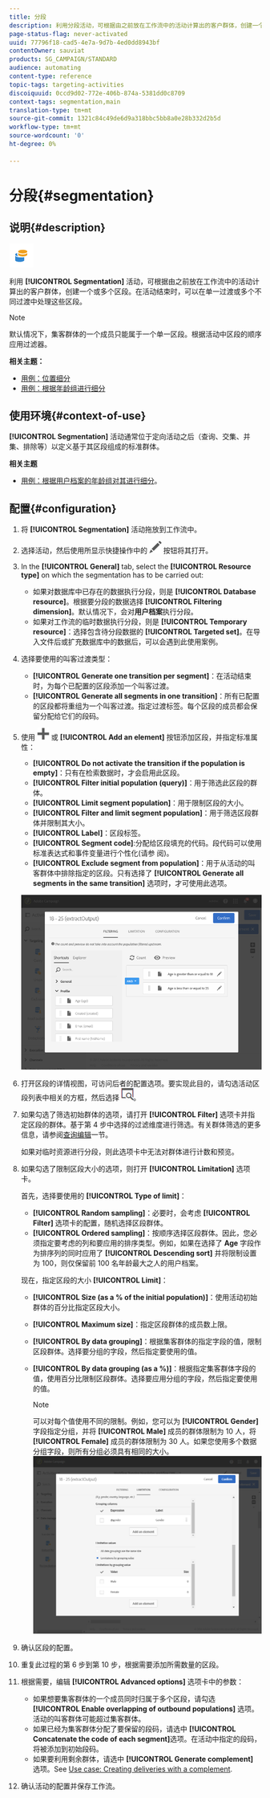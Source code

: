 ```yaml
---
title: 分段
description: 利用分段活动，可根据由之前放在工作流中的活动计算出的客户群体，创建一个或多个分段。
page-status-flag: never-activated
uuid: 77796f18-cad5-4e7a-9d7b-4ed0dd8943bf
contentOwner: sauviat
products: SG_CAMPAIGN/STANDARD
audience: automating
content-type: reference
topic-tags: targeting-activities
discoiquuid: 0ccd9d02-772e-406b-874a-5381dd0c8709
context-tags: segmentation,main
translation-type: tm+mt
source-git-commit: 1321c84c49de6d9a318bbc5bb8a0e28b332d2b5d
workflow-type: tm+mt
source-wordcount: '0'
ht-degree: 0%

---
```



# 分段{#segmentation}

## 说明{#description}

![](assets/segmentation.png)

利用 **[!UICONTROL Segmentation]** 活动，可根据由之前放在工作流中的活动计算出的客户群体，创建一个或多个区段。在活动结束时，可以在单一过渡或多个不同过渡中处理这些区段。

>[!NOTE]
>
>默认情况下，集客群体的一个成员只能属于一个单一区段。根据活动中区段的顺序应用过滤器。

**相关主题：**
* [用例：位置细分](../../automating/using/workflow-segmentation-location.md)
* [用例：根据年龄组进行细分](../../automating/using/segmentation-age-groups.md)

## 使用环境{#context-of-use}

**[!UICONTROL Segmentation]** 活动通常位于定向活动之后（查询、交集、并集、排除等）以定义基于其区段组成的标准群体。

**相关主题**

* [用例：根据用户档案的年龄组对其进行细分](../../automating/using/segmentation-age-groups.md)。

## 配置{#configuration}

1. 将 **[!UICONTROL Segmentation]** 活动拖放到工作流中。
1. 选择活动，然后使用所显示快捷操作中的 ![](assets/edit_darkgrey-24px.png) 按钮将其打开。
1. In the **[!UICONTROL General]** tab, select the **[!UICONTROL Resource type]** on which the segmentation has to be carried out:

   * 如果对数据库中已存在的数据执行分段，则是 **[!UICONTROL Database resource]**。根据要分段的数据选择 **[!UICONTROL Filtering dimension]**。默认情况下，会对&#x200B;**用户档案**&#x200B;执行分段。
   * 如果对工作流的临时数据执行分段，则是 **[!UICONTROL Temporary resource]**：选择包含待分段数据的 **[!UICONTROL Targeted set]**。在导入文件后或扩充数据库中的数据后，可以会遇到此使用案例。

1. 选择要使用的叫客过渡类型：

   * **[!UICONTROL Generate one transition per segment]**：在活动结束时，为每个已配置的区段添加一个叫客过渡。
   * **[!UICONTROL Generate all segments in one transition]**：所有已配置的区段都将重组为一个叫客过渡。指定过渡标签。每个区段的成员都会保留分配给它们的段码。

1. 使用 ![](assets/add_darkgrey-24px.png) 或 **[!UICONTROL Add an element]** 按钮添加区段，并指定标准属性：

   * **[!UICONTROL Do not activate the transition if the population is empty]**：只有在检索数据时，才会启用此区段。
   * **[!UICONTROL Filter initial population (query)]**：用于筛选此区段的群体。
   * **[!UICONTROL Limit segment population]**：用于限制区段的大小。
   * **[!UICONTROL Filter and limit segment population]**：用于筛选区段群体并限制其大小。
   * **[!UICONTROL Label]**：区段标签。
   * **[!UICONTROL Segment code]**:分配给区段填充的代码。段代码可以使用标准表达式和事件变量进行个性化(请参 [](../../automating/using/customizing-workflow-external-parameters.md)阅)。
   * **[!UICONTROL Exclude segment from population]**：用于从活动的叫客群体中排除指定的区段。只有选择了 **[!UICONTROL Generate all segments in the same transition]** 选项时，才可使用此选项。

   ![](assets/wkf_segment_new_segment.png)

1. 打开区段的详情视图，可访问后者的配置选项。要实现此目的，请勾选活动区段列表中相关的方框，然后选择 ![](assets/wkf_segment_parameters_24px.png)。
1. 如果勾选了筛选初始群体的选项，请打开 **[!UICONTROL Filter]** 选项卡并指定区段的群体。基于第 4 步中选择的过滤维度进行筛选。有关群体筛选的更多信息，请参阅[查询编辑](../../automating/using/editing-queries.md)一节。

   如果对临时资源进行分段，则此选项卡中无法对群体进行计数和预览。

1. 如果勾选了限制区段大小的选项，则打开 **[!UICONTROL Limitation]** 选项卡。

   首先，选择要使用的 **[!UICONTROL Type of limit]**：

   * **[!UICONTROL Random sampling]**：必要时，会考虑 **[!UICONTROL Filter]** 选项卡的配置，随机选择区段群体。
   * **[!UICONTROL Ordered sampling]**：按顺序选择区段群体。因此，您必须指定要考虑的列和要应用的排序类型。例如，如果在选择了 **Age** 字段作为排序列的同时应用了 **[!UICONTROL Descending sort]** 并将限制设置为 100，则仅保留前 100 名年龄最大之人的用户档案。

   现在，指定区段的大小 **[!UICONTROL Limit]**：

   * **[!UICONTROL Size (as a % of the initial population)]**：使用活动初始群体的百分比指定区段大小。
   * **[!UICONTROL Maximum size]**：指定区段群体的成员数上限。
   * **[!UICONTROL By data grouping]**：根据集客群体的指定字段的值，限制区段群体。选择要分组的字段，然后指定要使用的值。
   * **[!UICONTROL By data grouping (as a %)]**：根据指定集客群体字段的值，使用百分比限制区段群体。选择要应用分组的字段，然后指定要使用的值。

      >[!NOTE]
      >
      >可以对每个值使用不同的限制。例如，您可以为 **[!UICONTROL Gender]** 字段指定分组，并将 **[!UICONTROL Male]** 成员的群体限制为 10 人，将 **[!UICONTROL Female]** 成员的群体限制为 30 人。如果您使用多个数据分组字段，则所有分组必须具有相同的大小。
   ![](assets/wkf_segment_limit_by_grouping.png)

1. 确认区段的配置。
1. 重复此过程的第 6 步到第 10 步，根据需要添加所需数量的区段。
1. 根据需要，编辑 **[!UICONTROL Advanced options]** 选项卡中的参数：

   * 如果想要集客群体的一个成员同时归属于多个区段，请勾选 **[!UICONTROL Enable overlapping of outbound populations]** 选项。活动的叫客群体可能超过集客群体。
   * 如果已经为集客群体分配了要保留的段码，请选中 **[!UICONTROL Concatenate the code of each segment]**&#x200B;选项。在活动中指定的段码，将被添加到初始段码。
   * 如果要利用剩余群体，请选中 **[!UICONTROL Generate complement]** 选项。See [Use case: Creating deliveries with a complement](../../automating/using/workflow-created-query-with-complement.md).

1. 确认活动的配置并保存工作流。
